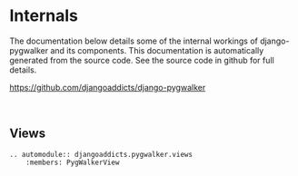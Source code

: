 # Internals

The documentation below details some of the internal workings of django-pygwalker and its components. This documentation is automatically generated from the source code. See the source code in github for full details.

<https://github.com/djangoaddicts/django-pygwalker>

<br/>

## Views

```{eval-rst}
.. automodule:: djangoaddicts.pygwalker.views
    :members: PygWalkerView
```

<br/>

